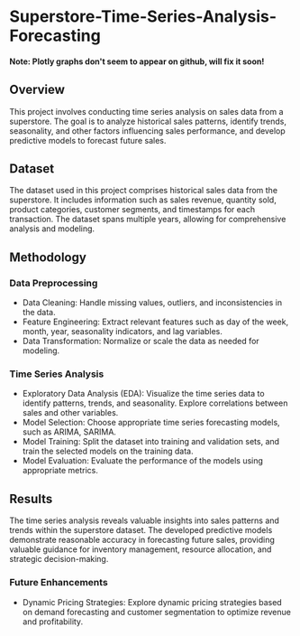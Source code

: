 # Superstore-Time-Series-Analysis-Forecasting

#### Note: Plotly graphs don't seem to appear on github, will fix it soon!

## Overview
This project involves conducting time series analysis on sales data from a superstore. The goal is to analyze historical sales patterns, identify trends, seasonality, and other factors influencing sales performance, and develop predictive models to forecast future sales.

## Dataset
The dataset used in this project comprises historical sales data from the superstore. It includes information such as sales revenue, quantity sold, product categories, customer segments, and timestamps for each transaction. The dataset spans multiple years, allowing for comprehensive analysis and modeling.

## Methodology
### Data Preprocessing
- Data Cleaning: Handle missing values, outliers, and inconsistencies in the data.
- Feature Engineering: Extract relevant features such as day of the week, month, year, seasonality indicators, and lag variables.
- Data Transformation: Normalize or scale the data as needed for modeling.
  
### Time Series Analysis
- Exploratory Data Analysis (EDA): Visualize the time series data to identify patterns, trends, and seasonality. Explore correlations between sales and other variables.
- Model Selection: Choose appropriate time series forecasting models, such as ARIMA, SARIMA.
- Model Training: Split the dataset into training and validation sets, and train the selected models on the training data.
- Model Evaluation: Evaluate the performance of the models using appropriate metrics.
  
## Results
The time series analysis reveals valuable insights into sales patterns and trends within the superstore dataset. The developed predictive models demonstrate reasonable accuracy in forecasting future sales, providing valuable guidance for inventory management, resource allocation, and strategic decision-making.

### Future Enhancements
- Dynamic Pricing Strategies: Explore dynamic pricing strategies based on demand forecasting and customer segmentation to optimize revenue and profitability.
